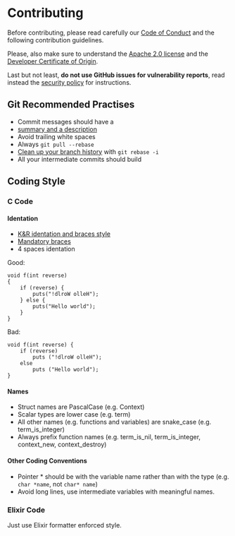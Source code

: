 <!--
 Copyright 2022 Fred Dushin <fred@dushin.net>

 SPDX-License-Identifier: Apache-2.0 OR LGPL-2.1-or-later
-->

# Contributing

Before contributing, please read carefully our [Code of Conduct](CODE_OF_CONDUCT.md) and
the following contribution guidelines.

Please, also make sure to understand the [Apache 2.0 license](LICENSE) and the
[Developer Certificate of Origin](https://developercertificate.org/).

Last but not least, **do not use GitHub issues for vulnerability reports**, read instead the
[security policy](SECURITY.md) for instructions.

## Git Recommended Practises

* Commit messages should have a
* [summary and a description](https://github.com/erlang/otp/wiki/writing-good-commit-messages)
* Avoid trailing white spaces
* Always `git pull --rebase`
* [Clean up your branch history](https://git-scm.com/book/id/v2/Git-Tools-Rewriting-History) with
`git rebase -i`
* All your intermediate commits should build

## Coding Style

### C Code

#### Identation

* [K&R identation and braces style](https://en.wikipedia.org/wiki/Indentation_style#K&R_style)
* [Mandatory braces](https://en.wikipedia.org/wiki/Indentation_style#Variant:_mandatory_braces)
* 4 spaces identation

Good:
```
void f(int reverse)
{
    if (reverse) {
        puts("!dlroW olleH");
    } else {
        puts("Hello world");
    }
}
```

Bad:
```
void f(int reverse) {
    if (reverse)
        puts ("!dlroW olleH");
    else
        puts ("Hello world");
}
```

#### Names

* Struct names are PascalCase (e.g. Context)
* Scalar types are lower case (e.g. term)
* All other names (e.g. functions and variables) are snake_case (e.g. term_is_integer)
* Always prefix function names (e.g. term_is_nil, term_is_integer, context_new, context_destroy)

#### Other Coding Conventions
* Pointer * should be with the variable name rather than with the type (e.g. `char *name`, not
`char* name`)
* Avoid long lines, use intermediate variables with meaningful names.

### Elixir Code

Just use Elixir formatter enforced style.
